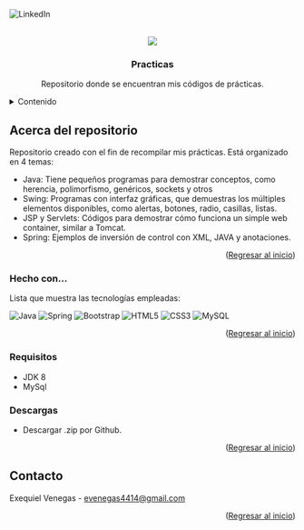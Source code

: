 ![LinkedIn](https://img.shields.io/badge/linkedin-%230077B5.svg?style=for-the-badge&logo=linkedin&logoColor=white)


<!-- PROJECT LOGO -->
<br />
<div align="center">
<img src="https://github.com/abrahamcalf/programming-languages-logos/blob/master/src/java/java_256x256.png">
  <h3 align="center">Practicas</h3>

  <p align="center">
    Repositorio donde se encuentran mis códigos de prácticas.
    <br />
  </p>
</div>

<details>
  <summary>Contenido</summary>
  <ol>
    <li><a>Java</a></li>
    <li><a>Swing GUI</a></li>
    <li><a>JSP y Servlets</a></li>    
    <li><a>Spring</a></li>
  </ol>
</details>

## Acerca del repositorio

Repositorio creado con el fin de recompilar mis prácticas. Está organizado en 4 temas:
* Java: Tiene pequeños programas para demostrar conceptos, como herencia, polimorfismo, genéricos, sockets y otros
* Swing: Programas con interfaz gráficas, que demuestras los múltiples elementos disponibles, como alertas, botones, radio, casillas, listas.
* JSP y Servlets: Códigos para demostrar cómo funciona un simple web container, similar a Tomcat.
* Spring: Ejemplos de inversión de control con XML, JAVA y anotaciones.

<p align="right">(<a href="#readme-top">Regresar al inicio</a>)</p>

### Hecho con...

Lista que muestra las tecnologías empleadas:

![Java](https://img.shields.io/badge/java-%23ED8B00.svg?style=for-the-badge&logo=java&logoColor=white)
![Spring](https://img.shields.io/badge/spring-%236DB33F.svg?style=for-the-badge&logo=spring&logoColor=white)
![Bootstrap](https://img.shields.io/badge/bootstrap-%23563D7C.svg?style=for-the-badge&logo=bootstrap&logoColor=white)
![HTML5](https://img.shields.io/badge/html5-%23E34F26.svg?style=for-the-badge&logo=html5&logoColor=white)
![CSS3](https://img.shields.io/badge/css3-%231572B6.svg?style=for-the-badge&logo=css3&logoColor=white)
![MySQL](https://img.shields.io/badge/mysql-%2300f.svg?style=for-the-badge&logo=mysql&logoColor=white)

<p align="right">(<a href="#readme-top">Regresar al inicio</a>)</p>

### Requisitos

- JDK 8
- MySql

### Descargas

- Descargar .zip por Github.

<p align="right">(<a href="#readme-top">Regresar al inicio</a>)</p>

## Contacto

Exequiel Venegas - evenegas4414@gmail.com
<p align="right">(<a href="#readme-top">Regresar al inicio</a>)</p>

